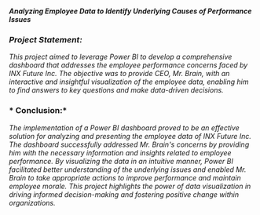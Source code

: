 
##### *Analyzing Employee Data to Identify Underlying Causes of Performance Issues*

### *Project Statement:*
*This project aimed to leverage Power BI to develop a comprehensive dashboard that addresses the employee performance concerns faced by INX Future Inc. The objective was to provide CEO, Mr. Brain, with an interactive and insightful visualization of the employee data, enabling him to find answers to key questions and make data-driven decisions.*

### * Conclusion:*
*The implementation of a Power BI dashboard proved to be an effective solution for analyzing and presenting the employee data of INX Future Inc. The dashboard successfully addressed Mr. Brain's concerns by providing him with the necessary information and insights related to employee performance. By visualizing the data in an intuitive manner, Power BI facilitated better understanding of the underlying issues and enabled Mr. Brain to take appropriate actions to improve performance and maintain employee morale. This project highlights the power of data visualization in driving informed decision-making and fostering positive change within organizations.*
